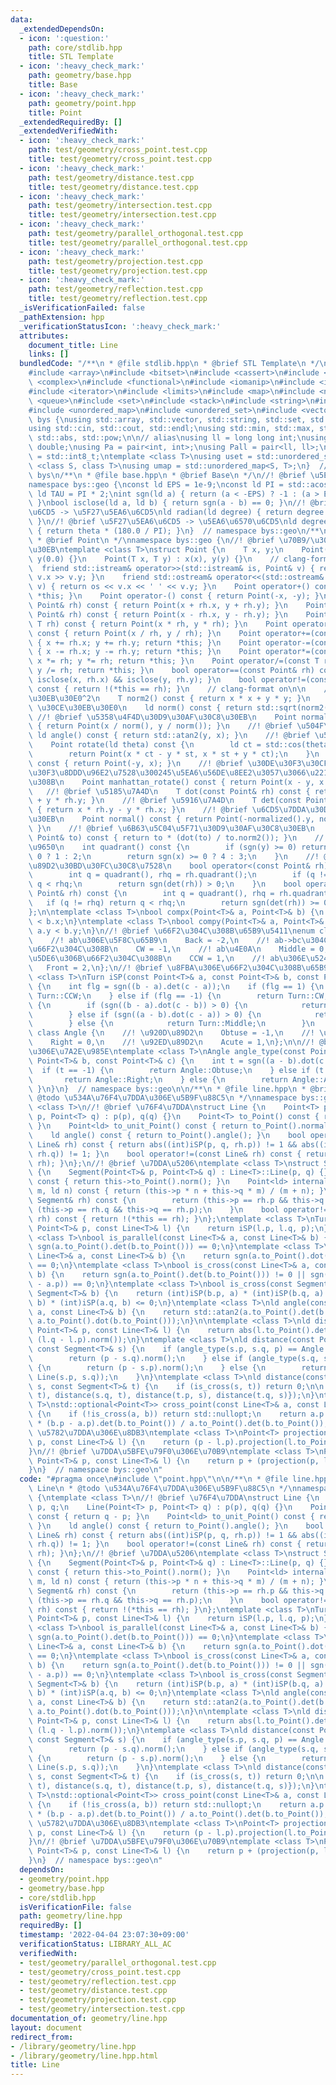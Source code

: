 ```yaml
---
data:
  _extendedDependsOn:
  - icon: ':question:'
    path: core/stdlib.hpp
    title: STL Template
  - icon: ':heavy_check_mark:'
    path: geometry/base.hpp
    title: Base
  - icon: ':heavy_check_mark:'
    path: geometry/point.hpp
    title: Point
  _extendedRequiredBy: []
  _extendedVerifiedWith:
  - icon: ':heavy_check_mark:'
    path: test/geometry/cross_point.test.cpp
    title: test/geometry/cross_point.test.cpp
  - icon: ':heavy_check_mark:'
    path: test/geometry/distance.test.cpp
    title: test/geometry/distance.test.cpp
  - icon: ':heavy_check_mark:'
    path: test/geometry/intersection.test.cpp
    title: test/geometry/intersection.test.cpp
  - icon: ':heavy_check_mark:'
    path: test/geometry/parallel_orthogonal.test.cpp
    title: test/geometry/parallel_orthogonal.test.cpp
  - icon: ':heavy_check_mark:'
    path: test/geometry/projection.test.cpp
    title: test/geometry/projection.test.cpp
  - icon: ':heavy_check_mark:'
    path: test/geometry/reflection.test.cpp
    title: test/geometry/reflection.test.cpp
  _isVerificationFailed: false
  _pathExtension: hpp
  _verificationStatusIcon: ':heavy_check_mark:'
  attributes:
    document_title: Line
    links: []
  bundledCode: "/**\n * @file stdlib.hpp\n * @brief STL Template\n */\n#include <algorithm>\n\
    #include <array>\n#include <bitset>\n#include <cassert>\n#include <cmath>\n#include\
    \ <complex>\n#include <functional>\n#include <iomanip>\n#include <iostream>\n\
    #include <iterator>\n#include <limits>\n#include <map>\n#include <numeric>\n#include\
    \ <queue>\n#include <set>\n#include <stack>\n#include <string>\n#include <type_traits>\n\
    #include <unordered_map>\n#include <unordered_set>\n#include <vector>\n\nnamespace\
    \ bys {\nusing std::array, std::vector, std::string, std::set, std::map, std::pair;\n\
    using std::cin, std::cout, std::endl;\nusing std::min, std::max, std::sort, std::reverse,\
    \ std::abs, std::pow;\n\n// alias\nusing ll = long long int;\nusing ld = long\
    \ double;\nusing Pa = pair<int, int>;\nusing Pall = pair<ll, ll>;\nusing ibool\
    \ = std::int8_t;\ntemplate <class T>\nusing uset = std::unordered_set<T>;\ntemplate\
    \ <class S, class T>\nusing umap = std::unordered_map<S, T>;\n}  // namespace\
    \ bys\n/**\n * @file base.hpp\n * @brief Base\n */\n//! @brief \u5E7E\u4F55\n\
    namespace bys::geo {\nconst ld EPS = 1e-9;\nconst ld PI = std::acos(-1.0);\nconst\
    \ ld TAU = PI * 2;\nint sgn(ld a) { return (a < -EPS) ? -1 : (a > EPS) ? 1 : 0;\
    \ }\nbool isclose(ld a, ld b) { return sgn(a - b) == 0; }\n//! @brief \u5EA6\u6570\
    \u6CD5 -> \u5F27\u5EA6\u6CD5\nld radian(ld degree) { return degree * (PI / 180.0);\
    \ }\n//! @brief \u5F27\u5EA6\u6CD5 -> \u5EA6\u6570\u6CD5\nld degree(ld theta)\
    \ { return theta * (180.0 / PI); }\n}  // namespace bys::geo\n/**\n * @file point.hpp\n\
    \ * @brief Point\n */\nnamespace bys::geo {\n//! @brief \u70B9/\u30D9\u30AF\u30C8\
    \u30EB\ntemplate <class T>\nstruct Point {\n    T x, y;\n    Point() : x(0.0),\
    \ y(0.0) {}\n    Point(T x, T y) : x(x), y(y) {}\n    // clang-format off\n  \
    \  friend std::istream& operator>>(std::istream& is, Point& v) { return is >>\
    \ v.x >> v.y; }\n    friend std::ostream& operator<<(std::ostream& os, const Point&\
    \ v) { return os << v.x << ' ' << v.y; }\n    Point operator+() const { return\
    \ *this; }\n    Point operator-() const { return Point(-x, -y); }\n    Point operator+(const\
    \ Point& rh) const { return Point(x + rh.x, y + rh.y); }\n    Point operator-(const\
    \ Point& rh) const { return Point(x - rh.x, y - rh.y); }\n    Point operator*(const\
    \ T rh) const { return Point(x * rh, y * rh); }\n    Point operator/(const T rh)\
    \ const { return Point(x / rh, y / rh); }\n    Point operator+=(const Point& rh)\
    \ { x += rh.x; y += rh.y; return *this; }\n    Point operator-=(const Point& rh)\
    \ { x -= rh.x; y -= rh.y; return *this; }\n    Point operator*=(const T rh) {\
    \ x *= rh; y *= rh; return *this; }\n    Point operator/=(const T rh) { x /= rh;\
    \ y /= rh; return *this; }\n    bool operator==(const Point& rh) const { return\
    \ isclose(x, rh.x) && isclose(y, rh.y); }\n    bool operator!=(const Point& rh)\
    \ const { return !(*this == rh); }\n    // clang-format on\n\n    //! @brief \u30CE\
    \u30EB\u30E0^2\n    T norm2() const { return x * x + y * y; }\n    //! @brief\
    \ \u30CE\u30EB\u30E0\n    ld norm() const { return std::sqrt(norm2()); }\n   \
    \ //! @brief \u5358\u4F4D\u30D9\u30AF\u30C8\u30EB\n    Point normalized() const\
    \ { return Point(x / norm(), y / norm()); }\n    //! @brief \u504F\u89D2\n   \
    \ ld angle() const { return std::atan2(y, x); }\n    //! @brief \u56DE\u8EE2\n\
    \    Point rotate(ld theta) const {\n        ld ct = std::cos(theta), st = std::sin(theta);\n\
    \        return Point(x * ct - y * st, x * st + y * ct);\n    }\n    Point rotate90()\
    \ const { return Point(-y, x); }\n    //! @brief \u30DE\u30F3\u30CF\u30C3\u30BF\
    \u30F3\u8DDD\u96E2\u7528\u300245\u5EA6\u56DE\u8EE2\u3057\u3066\u221A2\u500D\u3059\
    \u308B\n    Point manhattan_rotate() const { return Point(x - y, x + y); }\n \
    \   //! @brief \u5185\u7A4D\n    T dot(const Point& rh) const { return x * rh.x\
    \ + y * rh.y; }\n    //! @brief \u5916\u7A4D\n    T det(const Point& rh) const\
    \ { return x * rh.y - y * rh.x; }\n    //! @brief \u6CD5\u7DDA\u30D9\u30AF\u30C8\
    \u30EB\n    Point normal() const { return Point(-normalized().y, normalized().x);\
    \ }\n    //! @brief \u6B63\u5C04\u5F71\u30D9\u30AF\u30C8\u30EB\n    Point projection(const\
    \ Point& to) const { return to * (dot(to) / to.norm2()); }\n    //! @brief \u8C61\
    \u9650\n    int quadrant() const {\n        if (sgn(y) >= 0) return sgn(x) >=\
    \ 0 ? 1 : 2;\n        return sgn(x) >= 0 ? 4 : 3;\n    }\n    //! @brief \u504F\
    \u89D2\u30BD\u30FC\u30C8\u7528\n    bool operator<(const Point& rh) const {\n\
    \        int q = quadrant(), rhq = rh.quadrant();\n        if (q != rhq) return\
    \ q < rhq;\n        return sgn(det(rh)) > 0;\n    }\n    bool operator<=(const\
    \ Point& rh) const {\n        int q = quadrant(), rhq = rh.quadrant();\n     \
    \   if (q != rhq) return q < rhq;\n        return sgn(det(rh)) >= 0;\n    }\n\
    };\n\ntemplate <class T>\nbool compx(Point<T>& a, Point<T>& b) {\n    return a.x\
    \ < b.x;\n}\ntemplate <class T>\nbool compy(Point<T>& a, Point<T>& b) {\n    return\
    \ a.y < b.y;\n}\n//! @brief \u66F2\u304C\u308B\u65B9\u5411\nenum class Turn {\n\
    \    //! ab\u306E\u5F8C\u65B9\n    Back = -2,\n    //! ab->bc\u304C\u53F3\u306B\
    \u66F2\u304C\u308B\n    CW = -1,\n    //! ab\u4E0A\n    Middle = 0,\n    //! ab->bc\u304C\
    \u5DE6\u306B\u66F2\u304C\u308B\n    CCW = 1,\n    //! ab\u306E\u524D\u65B9\n \
    \   Front = 2,\n};\n//! @brief \u8FBA\u306E\u66F2\u304C\u308B\u65B9\u5411\ntemplate\
    \ <class T>\nTurn iSP(const Point<T>& a, const Point<T>& b, const Point<T>& c)\
    \ {\n    int flg = sgn((b - a).det(c - a));\n    if (flg == 1) {\n        return\
    \ Turn::CCW;\n    } else if (flg == -1) {\n        return Turn::CW;\n    } else\
    \ {\n        if (sgn((b - a).dot(c - b)) > 0) {\n            return Turn::Front;\n\
    \        } else if (sgn((a - b).dot(c - a)) > 0) {\n            return Turn::Back;\n\
    \        } else {\n            return Turn::Middle;\n        }\n    }\n}\nenum\
    \ class Angle {\n    //! \u920D\u89D2\n    Obtuse = -1,\n    //! \u76F4\u89D2\n\
    \    Right = 0,\n    //! \u92ED\u89D2\n    Acute = 1,\n};\n\n//! @brief \u89D2\
    \u306E\u7A2E\u985E\ntemplate <class T>\nAngle angle_type(const Point<T>& a, const\
    \ Point<T>& b, const Point<T>& c) {\n    int t = sgn((a - b).dot(c - b));\n  \
    \  if (t == -1) {\n        return Angle::Obtuse;\n    } else if (t == 0) {\n \
    \       return Angle::Right;\n    } else {\n        return Angle::Acute;\n   \
    \ }\n}\n}  // namespace bys::geo\n\n/**\n * @file line.hpp\n * @brief Line\n *\
    \ @todo \u534A\u76F4\u7DDA\u306E\u5B9F\u88C5\n */\nnamespace bys::geo {\ntemplate\
    \ <class T>\n//! @brief \u76F4\u7DDA\nstruct Line {\n    Point<T> p, q;\n    Line(Point<T>\
    \ p, Point<T> q) : p(p), q(q) {}\n    Point<T> to_Point() const { return q - p;\
    \ }\n    Point<ld> to_unit_Point() const { return to_Point().normalized(); }\n\
    \    ld angle() const { return to_Point().angle(); }\n    bool operator==(const\
    \ Line& rh) const { return abs((int)iSP(p, q, rh.p)) != 1 && abs((int)iSP(p, q,\
    \ rh.q)) != 1; }\n    bool operator!=(const Line& rh) const { return !(*this ==\
    \ rh); }\n};\n//! @brief \u7DDA\u5206\ntemplate <class T>\nstruct Segment : Line<T>\
    \ {\n    Segment(Point<T>& p, Point<T>& q) : Line<T>::Line(p, q) {}\n    ld length()\
    \ const { return this->to_Point().norm(); }\n    Point<ld> internal_division(ld\
    \ m, ld n) const { return (this->p * n + this->q * m) / (m + n); }\n    bool operator==(const\
    \ Segment& rh) const {\n        return (this->p == rh.p && this->q == rh.q) ||\
    \ (this->p == rh.q && this->q == rh.p);\n    }\n    bool operator!=(const Segment&\
    \ rh) const { return !(*this == rh); }\n};\ntemplate <class T>\nTurn iSP(const\
    \ Point<T>& p, const Line<T>& l) {\n    return iSP(l.p, l.q, p);\n}\ntemplate\
    \ <class T>\nbool is_parallel(const Line<T>& a, const Line<T>& b) {\n    return\
    \ sgn(a.to_Point().det(b.to_Point())) == 0;\n}\ntemplate <class T>\nbool is_vertial(const\
    \ Line<T>& a, const Line<T>& b) {\n    return sgn(a.to_Point().dot(b.to_Point()))\
    \ == 0;\n}\ntemplate <class T>\nbool is_cross(const Line<T>& a, const Line<T>&\
    \ b) {\n    return sgn(a.to_Point().det(b.to_Point())) != 0 || sgn(a.to_Point().det(b.p\
    \ - a.p)) == 0;\n}\ntemplate <class T>\nbool is_cross(const Segment<T>& a, const\
    \ Segment<T>& b) {\n    return (int)iSP(b.p, a) * (int)iSP(b.q, a) <= 0 && (int)iSP(a.p,\
    \ b) * (int)iSP(a.q, b) <= 0;\n}\ntemplate <class T>\nld angle(const Line<T>&\
    \ a, const Line<T>& b) {\n    return std::atan2(a.to_Point().det(b.to_Point()),\
    \ a.to_Point().dot(b.to_Point()));\n}\n\ntemplate <class T>\nld distance(const\
    \ Point<T>& p, const Line<T>& l) {\n    return abs(l.to_Point().det(p - l.p) /\
    \ (l.q - l.p).norm());\n}\ntemplate <class T>\nld distance(const Point<T>& p,\
    \ const Segment<T>& s) {\n    if (angle_type(s.p, s.q, p) == Angle::Obtuse) {\n\
    \        return (p - s.q).norm();\n    } else if (angle_type(s.q, s.p, p) == Angle::Obtuse)\
    \ {\n        return (p - s.p).norm();\n    } else {\n        return distance(p,\
    \ Line(s.p, s.q));\n    }\n}\ntemplate <class T>\nld distance(const Segment<T>&\
    \ s, const Segment<T>& t) {\n    if (is_cross(s, t)) return 0;\n\n    return min({distance(s.p,\
    \ t), distance(s.q, t), distance(t.p, s), distance(t.q, s)});\n}\ntemplate <class\
    \ T>\nstd::optional<Point<T>> cross_point(const Line<T>& a, const Line<T>& b)\
    \ {\n    if (!is_cross(a, b)) return std::nullopt;\n    return a.p + a.to_Point()\
    \ * (b.p - a.p).det(b.to_Point()) / a.to_Point().det(b.to_Point());\n}\n//! @brief\
    \ \u5782\u7DDA\u306E\u8DB3\ntemplate <class T>\nPoint<T> projection(const Point<T>&\
    \ p, const Line<T>& l) {\n    return (p - l.p).projection(l.to_Point()) + l.p;\n\
    }\n//! @brief \u7DDA\u5BFE\u79F0\u306E\u70B9\ntemplate <class T>\nPoint<T> reflection(const\
    \ Point<T>& p, const Line<T>& l) {\n    return p + (projection(p, l) - p) * 2;\n\
    }\n}  // namespace bys::geo\n"
  code: "#pragma once\n#include \"point.hpp\"\n\n/**\n * @file line.hpp\n * @brief\
    \ Line\n * @todo \u534A\u76F4\u7DDA\u306E\u5B9F\u88C5\n */\nnamespace bys::geo\
    \ {\ntemplate <class T>\n//! @brief \u76F4\u7DDA\nstruct Line {\n    Point<T>\
    \ p, q;\n    Line(Point<T> p, Point<T> q) : p(p), q(q) {}\n    Point<T> to_Point()\
    \ const { return q - p; }\n    Point<ld> to_unit_Point() const { return to_Point().normalized();\
    \ }\n    ld angle() const { return to_Point().angle(); }\n    bool operator==(const\
    \ Line& rh) const { return abs((int)iSP(p, q, rh.p)) != 1 && abs((int)iSP(p, q,\
    \ rh.q)) != 1; }\n    bool operator!=(const Line& rh) const { return !(*this ==\
    \ rh); }\n};\n//! @brief \u7DDA\u5206\ntemplate <class T>\nstruct Segment : Line<T>\
    \ {\n    Segment(Point<T>& p, Point<T>& q) : Line<T>::Line(p, q) {}\n    ld length()\
    \ const { return this->to_Point().norm(); }\n    Point<ld> internal_division(ld\
    \ m, ld n) const { return (this->p * n + this->q * m) / (m + n); }\n    bool operator==(const\
    \ Segment& rh) const {\n        return (this->p == rh.p && this->q == rh.q) ||\
    \ (this->p == rh.q && this->q == rh.p);\n    }\n    bool operator!=(const Segment&\
    \ rh) const { return !(*this == rh); }\n};\ntemplate <class T>\nTurn iSP(const\
    \ Point<T>& p, const Line<T>& l) {\n    return iSP(l.p, l.q, p);\n}\ntemplate\
    \ <class T>\nbool is_parallel(const Line<T>& a, const Line<T>& b) {\n    return\
    \ sgn(a.to_Point().det(b.to_Point())) == 0;\n}\ntemplate <class T>\nbool is_vertial(const\
    \ Line<T>& a, const Line<T>& b) {\n    return sgn(a.to_Point().dot(b.to_Point()))\
    \ == 0;\n}\ntemplate <class T>\nbool is_cross(const Line<T>& a, const Line<T>&\
    \ b) {\n    return sgn(a.to_Point().det(b.to_Point())) != 0 || sgn(a.to_Point().det(b.p\
    \ - a.p)) == 0;\n}\ntemplate <class T>\nbool is_cross(const Segment<T>& a, const\
    \ Segment<T>& b) {\n    return (int)iSP(b.p, a) * (int)iSP(b.q, a) <= 0 && (int)iSP(a.p,\
    \ b) * (int)iSP(a.q, b) <= 0;\n}\ntemplate <class T>\nld angle(const Line<T>&\
    \ a, const Line<T>& b) {\n    return std::atan2(a.to_Point().det(b.to_Point()),\
    \ a.to_Point().dot(b.to_Point()));\n}\n\ntemplate <class T>\nld distance(const\
    \ Point<T>& p, const Line<T>& l) {\n    return abs(l.to_Point().det(p - l.p) /\
    \ (l.q - l.p).norm());\n}\ntemplate <class T>\nld distance(const Point<T>& p,\
    \ const Segment<T>& s) {\n    if (angle_type(s.p, s.q, p) == Angle::Obtuse) {\n\
    \        return (p - s.q).norm();\n    } else if (angle_type(s.q, s.p, p) == Angle::Obtuse)\
    \ {\n        return (p - s.p).norm();\n    } else {\n        return distance(p,\
    \ Line(s.p, s.q));\n    }\n}\ntemplate <class T>\nld distance(const Segment<T>&\
    \ s, const Segment<T>& t) {\n    if (is_cross(s, t)) return 0;\n\n    return min({distance(s.p,\
    \ t), distance(s.q, t), distance(t.p, s), distance(t.q, s)});\n}\ntemplate <class\
    \ T>\nstd::optional<Point<T>> cross_point(const Line<T>& a, const Line<T>& b)\
    \ {\n    if (!is_cross(a, b)) return std::nullopt;\n    return a.p + a.to_Point()\
    \ * (b.p - a.p).det(b.to_Point()) / a.to_Point().det(b.to_Point());\n}\n//! @brief\
    \ \u5782\u7DDA\u306E\u8DB3\ntemplate <class T>\nPoint<T> projection(const Point<T>&\
    \ p, const Line<T>& l) {\n    return (p - l.p).projection(l.to_Point()) + l.p;\n\
    }\n//! @brief \u7DDA\u5BFE\u79F0\u306E\u70B9\ntemplate <class T>\nPoint<T> reflection(const\
    \ Point<T>& p, const Line<T>& l) {\n    return p + (projection(p, l) - p) * 2;\n\
    }\n}  // namespace bys::geo\n"
  dependsOn:
  - geometry/point.hpp
  - geometry/base.hpp
  - core/stdlib.hpp
  isVerificationFile: false
  path: geometry/line.hpp
  requiredBy: []
  timestamp: '2022-04-04 23:07:30+09:00'
  verificationStatus: LIBRARY_ALL_AC
  verifiedWith:
  - test/geometry/parallel_orthogonal.test.cpp
  - test/geometry/cross_point.test.cpp
  - test/geometry/reflection.test.cpp
  - test/geometry/distance.test.cpp
  - test/geometry/projection.test.cpp
  - test/geometry/intersection.test.cpp
documentation_of: geometry/line.hpp
layout: document
redirect_from:
- /library/geometry/line.hpp
- /library/geometry/line.hpp.html
title: Line
---
```

